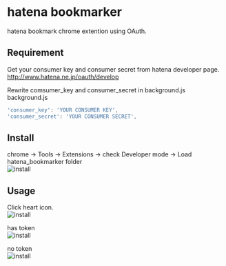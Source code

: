 # hatena bookmarker
hatena bookmark chrome extention using OAuth.

## Requirement
Get your consumer key and consumer secret from hatena developer page.  
http://www.hatena.ne.jp/oauth/develop

Rewrite comsumer_key and consumer_secret in background.js 
background.js
```javascript
'consumer_key': 'YOUR CONSUMER KEY',
'consumer_secret': 'YOUR CONSUMER SECRET',
```

## Install 
chrome -> Tools -> Extensions -> check Developer mode -> Load hatena_bookmarker folder  
![install](https://raw.github.com/wiki/pppurple/hatena_bookmarker/img/import.jpg)

## Usage
Click heart icon.  
![install](https://raw.github.com/wiki/pppurple/hatena_bookmarker/img/popup.jpg)

has token  
![install](https://raw.github.com/wiki/pppurple/hatena_bookmarker/img/on.jpg)

no token  
![install](https://raw.github.com/wiki/pppurple/hatena_bookmarker/img/off.jpg)

